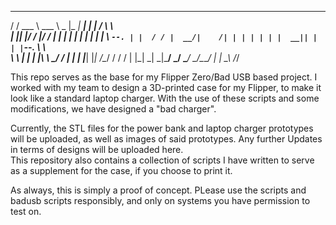    _____________ _____ _____ _____ _   _ _______   
  / / ___ \ ___ \  _  |_   _|  ___| | | /  ___\ \  
 | || |_/ / |_/ / | | | | | | |__ | | | \ `--. | | 
/ / |  __/|    /| | | | | | |  __|| | | |`--. \ \ \
\ \ | |   | |\ \\ \_/ / | | | |___| |_| /\__/ / / /
 | |\_|   \_| \_|\___/  \_/ \____/ \___/\____/ | | 
  \_\                                         /_/  
                                                   

This repo serves as the base for my Flipper Zero/Bad USB based project. I worked with my team to design a 3D-printed case for my Flipper, to make it look like a standard laptop charger. With the use of these scripts and some modifications, we have designed a "bad charger".

Currently, the STL files for the power bank and laptop charger prototypes will be uploaded, as well as images of said prototypes. Any further Updates in terms of designs will be uploaded here. \
This repository also contains a collection of scripts I have written to serve as a supplement for the case, if you choose to print it. 

As always, this is simply a proof of concept. PLease use the scripts and badusb scripts responsibly, and only on systems you have permission to test on. 
